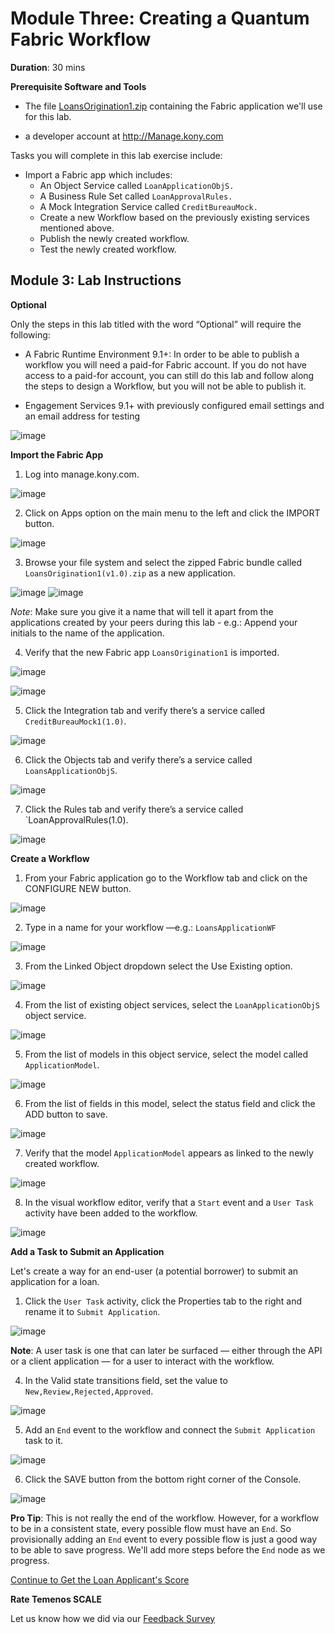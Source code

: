 # Module Three: Creating a Quantum Fabric Workflow
**Duration**: 30 mins

**Prerequisite Software and Tools**

- The file [LoansOrigination1.zip](https://community.kony.com/downloads) containing the Fabric application we'll use for this lab.

- a developer account at http://Manage.kony.com

Tasks you will complete in this lab exercise include:

- Import a Fabric app which includes:
    - An Object Service called `LoanApplicationObjS.`
    - A Business Rule Set called `LoanApprovalRules.`
    - A Mock Integration Service called `CreditBureauMock.`
    - Create a new Workflow based on the previously existing services mentioned above.
    - Publish the newly created workflow.
    - Test the newly created workflow.

## Module 3: Lab Instructions

**Optional**

Only the steps in this lab titled with the word “Optional” will require the following:

- A Fabric Runtime Environment 9.1+: In order to be able to publish a workflow you will need a paid-for Fabric account. If you do not have access to a paid-for account, you can still do this lab and follow along the steps to design a Workflow, but you will not be able to publish it.

- Engagement Services 9.1+ with previously configured email settings and an email address for testing

![image](https://github.com/temenos/SCALE2020/blob/main/Lab%206%20-%20Intro%20to%20Quantum%20Fabric/assets/57.EngagementServices.png)

**Import the Fabric App**

1. Log into manage.kony.com.

![image](https://github.com/temenos/SCALE2020/blob/main/Lab%206%20-%20Intro%20to%20Quantum%20Fabric/assets/58.QuantumApps.png)

2. Click on Apps option on the main menu to the left and click the IMPORT button.

![image](https://github.com/temenos/SCALE2020/blob/main/Lab%206%20-%20Intro%20to%20Quantum%20Fabric/assets/59.FabricApps.png)

3. Browse your file system and select the zipped Fabric bundle called `LoansOrigination1(v1.0).zip` as a new application.

![image](https://github.com/temenos/SCALE2020/blob/main/Lab%206%20-%20Intro%20to%20Quantum%20Fabric/assets/60.LoansOrigination1.png)
![image](https://github.com/temenos/SCALE2020/blob/main/Lab%206%20-%20Intro%20to%20Quantum%20Fabric/assets/61.LoansOrigination2.png)

*Note*: Make sure you give it a name that will tell it apart from the applications created by your peers during this lab - e.g.: Append your initials to the name of the application.

4. Verify that the new Fabric app `LoansOrigination1` is imported.

![image](https://github.com/temenos/SCALE2020/blob/main/Lab%206%20-%20Intro%20to%20Quantum%20Fabric/assets/62.FabricAppsLoansOrigination.png)

![image](https://github.com/temenos/SCALE2020/blob/main/Lab%206%20-%20Intro%20to%20Quantum%20Fabric/assets/63.FabricAppsLoansOriginationImported.png)

5. Click the Integration tab and verify there’s a service called `CreditBureauMock1(1.0)`.

![image](https://github.com/temenos/SCALE2020/blob/main/Lab%206%20-%20Intro%20to%20Quantum%20Fabric/assets/64.FabricAppsLoansOriginationImportedCreditB.png)

6. Click the Objects tab and verify there’s a service called `LoansApplicationObjS`.

![image](https://github.com/temenos/SCALE2020/blob/main/Lab%206%20-%20Intro%20to%20Quantum%20Fabric/assets/65.FabricAppsLoansApplicationObjS.png)

7. Click the Rules tab and verify there’s a service called `LoanApprovalRules(1.0).

![image](https://github.com/temenos/SCALE2020/blob/main/Lab%206%20-%20Intro%20to%20Quantum%20Fabric/assets/66.FabricAppsRules.png)

**Create a Workflow**

1. From your Fabric application go to the Workflow tab and click on the CONFIGURE NEW button.

![image](https://github.com/temenos/SCALE2020/blob/main/Lab%206%20-%20Intro%20to%20Quantum%20Fabric/assets/67.FabricAppsConfigureNew.png)

2. Type in a name for your workflow —e.g.: `LoansApplicationWF`

![image](https://github.com/temenos/SCALE2020/blob/main/Lab%206%20-%20Intro%20to%20Quantum%20Fabric/assets/68.FabricAppsLoansApplicationWF.png)

3. From the Linked Object dropdown select the Use Existing option. 

![image](https://github.com/temenos/SCALE2020/blob/main/Lab%206%20-%20Intro%20to%20Quantum%20Fabric/assets/69.FabricAppsLinkedObject.png)

4. From the list of existing object services, select the `LoanApplicationObjS` object service.

![image](https://github.com/temenos/SCALE2020/blob/main/Lab%206%20-%20Intro%20to%20Quantum%20Fabric/assets/70.FabricAppsLoanApplicationObjS.png)

5. From the list of models in this object service, select the model called `ApplicationModel`.

![image](https://github.com/temenos/SCALE2020/blob/main/Lab%206%20-%20Intro%20to%20Quantum%20Fabric/assets/71.ApplicationModel.png)

6. From the list of fields in this model, select the status field and click the ADD button to save.

![image](https://github.com/temenos/SCALE2020/blob/main/Lab%206%20-%20Intro%20to%20Quantum%20Fabric/assets/72.ExistingServiceStatus.png)

7. Verify that the model `ApplicationModel` appears as linked to the newly created workflow.

![image](https://github.com/temenos/SCALE2020/blob/main/Lab%206%20-%20Intro%20to%20Quantum%20Fabric/assets/73.ApplicationModel.png)

8. In the visual workflow editor, verify that a `Start` event and a `User Task` activity have been added to the workflow.

![image](https://github.com/temenos/SCALE2020/blob/main/Lab%206%20-%20Intro%20to%20Quantum%20Fabric/assets/74.StartUserTask.png)

**Add a Task to Submit an Application**

Let's create a way for an end-user (a potential borrower) to submit an application for a loan.

1. Click the `User Task` activity, click the Properties tab to the right and rename it to `Submit Application`.

![image](https://github.com/temenos/SCALE2020/blob/main/Lab%206%20-%20Intro%20to%20Quantum%20Fabric/assets/75.TaskSubmitApplication.png)

**Note**: A user task is one that can later be surfaced — either through the API or a client application — for a user to interact with the workflow.

4. In the Valid state transitions field, set the value to `New,Review,Rejected,Approved`.

![image](https://github.com/temenos/SCALE2020/blob/main/Lab%206%20-%20Intro%20to%20Quantum%20Fabric/assets/76.New,Review,Rejected,Approved.png)

5. Add an `End` event to the workflow and connect the `Submit Application` task to it.

![image](https://github.com/temenos/SCALE2020/blob/main/Lab%206%20-%20Intro%20to%20Quantum%20Fabric/assets/77.SubmitApplication.png)

6. Click the SAVE button from the bottom right corner of the Console.

![image](https://github.com/temenos/SCALE2020/blob/main/Lab%206%20-%20Intro%20to%20Quantum%20Fabric/assets/image044.png)

**Pro Tip**: This is not really the end of the workflow. However, for a workflow to be in a consistent state, every possible flow must have an `End`. So provisionally adding an `End` event to every possible flow is just a good way to be able to save progress. We'll add more steps before the `End` node as we progress.

[Continue to Get the Loan Applicant's Score](https://github.com/temenos/SCALE2020/blob/main/Lab%206%20-%20Intro%20to%20Quantum%20Fabric/Module3-CreatingAQuantumFabricWorkflow2.md)

**Rate Temenos SCALE**

Let us know how we did via our [Feedback Survey]()